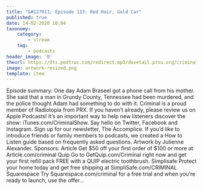 ```yaml
---
title: "&#127911; Episode 133: Red Hair, Gold Car"
published: true
date: 14-02-2020 10:04
taxonomy:
    category:
        - stream
    tag:
        - podcasts
header_image: '0'
theurl: https://dts.podtrac.com/redirect.mp3/dovetail.prxu.org/criminal/5cd6e93c-4f96-4800-98f9-923a7b274fee/Episode_133_Red_Hair_Gold_Car_Part_1.mp3
image: artwork-resized.png
template: item
--- 
```

Episode summary: One day Adam Braseel got a phone call from his mother. She said that a man in Grundy County, Tennessee had been murdered, and the police thought Adam had something to do with it. Criminal is a proud member of Radiotopia from PRX. If you haven’t already, please review us on Apple Podcasts! It’s an important way to help new listeners discover the show: iTunes.com/CriminalShow. Say hello on Twitter, Facebook and Instagram. Sign up for our newsletter, The Accomplice. If you’d like to introduce friends or family members to podcasts, we created a How to Listen guide based on frequently asked questions. Artwork by Julienne Alexander. Sponsors: Article Get $50 off your first order of $100 or more at Article.com/criminal Quip Go to GetQuip.com/Criminal right now and get your first refill pack FREE with a QUIP electric toothbrush. Simplisafe Protect your home today and get free shipping at SimpliSafe.com/CRIMINAL Squarespace Try Squarespace.com/criminal for a free trial and when you’re ready to launch, use the offer…
